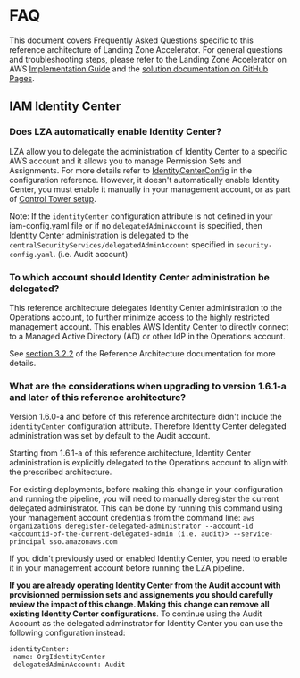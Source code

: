 # FAQ

This document covers Frequently Asked Questions specific to this reference architecture of Landing Zone Accelerator. For general questions and troubleshooting steps, please refer to the Landing Zone Accelerator on AWS [Implementation Guide](https://docs.aws.amazon.com/solutions/latest/landing-zone-accelerator-on-aws) and the [solution documentation on GitHub Pages](https://awslabs.github.io/landing-zone-accelerator-on-aws/latest/).


## IAM Identity Center

### Does LZA automatically enable Identity Center?

LZA allow you to delegate the administration of Identity Center to a specific AWS account and it allows you to manage Permission Sets and Assignments. For more details refer to [IdentityCenterConfig](https://awslabs.github.io/landing-zone-accelerator-on-aws/latest/typedocs/latest/classes/_aws_accelerator_config.IdentityCenterConfig.html) in the configuration reference. However, it doesn't automatically enable Identity Center, you must enable it manually in your management account, or as part of [Control Tower setup](https://docs.aws.amazon.com/controltower/latest/userguide/sso.html).

Note: If the `identityCenter` configuration attribute is not defined in your iam-config.yaml file or if no `delegatedAdminAccount` is specified, then Identity Center administration is delegated to the `centralSecurityServices/delegatedAdminAccount` specified in `security-config.yaml`. (i.e. Audit account)

### To which account should Identity Center administration be delegated?

This reference architecture delegates Identity Center administration to the Operations account, to further minimize access to the highly restricted management account. This enables AWS Identity Center to directly connect to a Managed Active Directory (AD) or other IdP in the Operations account.

See [section 3.2.2](../architecture-doc/readme.md#322-aws-sso) of the Reference Architecture documentation for more details.


### What are the considerations when upgrading to version 1.6.1-a and later of this reference architecture?

Version 1.6.0-a and before of this reference architecture didn't include the `identityCenter` configuration attribute. Therefore Identity Center delegated administration was set by default to the Audit account.

Starting from 1.6.1-a of this reference architecture, Identity Center administration is explicitly delegated to the Operations account to align with the prescribed architecture.

For existing deployments, before making this change in your configuration and running the pipeline, you will need to manually deregister the current delegated administrator. This can be done by running this command using your management account credentials from the command line: `aws organizations deregister-delegated-administrator --account-id <accountid-of-the-current-delegated-admin (i.e. audit)> --service-principal sso.amazonaws.com`

If you didn't previously used or enabled Identity Center, you need to enable it in your management account before running the LZA pipeline.

**If you are already operating Identity Center from the Audit account with provisionned permission sets and assignements you should carefully review the impact of this change. Making this change can remove all existing Identity Center configurations**. To continue using the Audit Account as the delegated adminstrator for Identity Center you can use the following configuration instead:
```
identityCenter:
 name: OrgIdentityCenter
 delegatedAdminAccount: Audit
```
